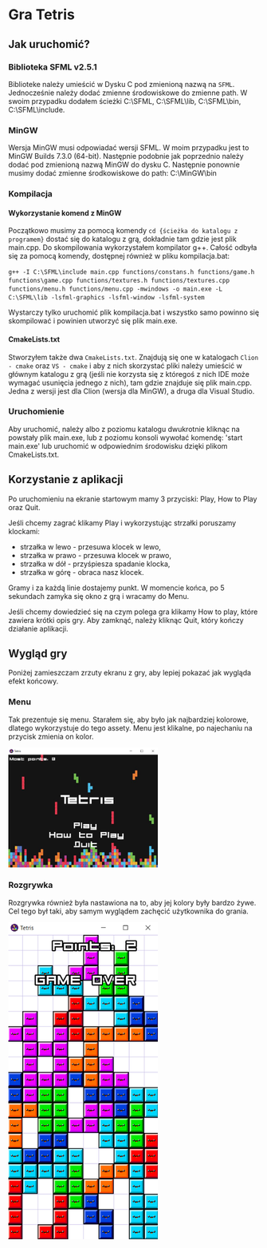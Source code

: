 # Gra Tetris

## Jak uruchomić?

### Biblioteka SFML v2.5.1

Biblioteke należy umieścić w Dysku C pod zmienioną nazwą na `SFML`. Jednocześnie należy dodać zmienne środowiskowe do zmienne path.
W swoim przypadku dodałem ścieżki C:\SFML, C:\SFML\lib, C:\SFML\bin, C:\SFML\include.

### MinGW

Wersja MinGW musi odpowiadać wersji SFML. W moim przypadku jest to MinGW Builds 7.3.0 (64-bit). Następnie podobnie jak poprzednio należy dodać pod zmienioną nazwą MinGW do dysku C.
Następnie ponownie musimy dodać zmienne środkowiskowe do path: C:\MinGW\bin

### Kompilacja

#### Wykorzystanie komend z MinGW

Początkowo musimy za pomocą komendy `cd {ścieżka do katalogu z programem}` dostać się do katalogu z grą, dokładnie tam gdzie jest plik main.cpp.
Do skompilowania wykorzystałem kompilator g++. Całość odbyła się za pomocą komendy, dostępnej również w pliku kompilacja.bat:

`g++ -I C:\SFML\include main.cpp functions/constans.h functions/game.h functions\game.cpp functions/textures.h functions/textures.cpp functions/menu.h functions/menu.cpp -mwindows -o main.exe -L C:\SFML\lib -lsfml-graphics -lsfml-window -lsfml-system`

Wystarczy tylko uruchomić plik kompilacja.bat i wszystko samo powinno się skompilować i powinien utworzyć się plik main.exe.

#### CmakeLists.txt

Stworzyłem także dwa `CmakeLists.txt`. Znajdują się one w katalogach `Clion - cmake` oraz `VS - cmake` i aby z nich skorzystać pliki należy umieścić w głównym katalogu z grą (jeśli nie korzysta się z któregoś z nich IDE może wymagać usunięcia jednego z nich), tam gdzie znajduje się plik main.cpp. Jedna z wersji jest dla Clion (wersja dla MinGW), a druga dla Visual Studio.

### Uruchomienie

Aby uruchomić, należy albo z poziomu katalogu dwukrotnie kliknąc na powstały plik main.exe, lub z poziomu konsoli wywołać komendę: 'start main.exe' lub uruchomić w odpowiednim środowisku dzięki plikom CmakeLists.txt.

## Korzystanie z aplikacji

Po uruchomieniu na ekranie startowym mamy 3 przyciski: Play, How to Play oraz Quit.

Jeśli chcemy zagrać klikamy Play i wykorzystując strzałki poruszamy klockami:

- strzałka w lewo - przesuwa klocek w lewo,
- strzałka w prawo - przesuwa klocek w prawo,
- strzałka w dół - przyśpiesza spadanie klocka,
- strzałka w górę - obraca nasz klocek.

Gramy i za każdą linie dostajemy punkt. W momencie końca, po 5 sekundach zamyka się okno z grą i wracamy do Menu.

Jeśli chcemy dowiedzieć się na czym polega gra klikamy How to play, które zawiera krótki opis gry.
Aby zamknąć, należy kliknąc Quit, który kończy działanie aplikacji.

## Wygląd gry

Poniżej zamieszczam zrzuty ekranu z gry, aby lepiej pokazać jak wygląda efekt końcowy.

### Menu

Tak prezentuje się menu. Starałem się, aby było jak najbardziej kolorowe, dlatego wykorzystuje do tego assety. Menu jest klikalne, po najechaniu na przycisk zmienia on kolor.

<img src="./screens/menu.png" alt="Wygląd menu" title="Wygląd menu" width="300">

### Rozgrywka

Rozgrywka również była nastawiona na to, aby jej kolory były bardzo żywe. Cel tego był taki, aby samym wyglądem zachęcić użytkownika do grania.

<img src="./screens/game.png" alt="Wygląd menu" title="Wygląd menu" width="300">
